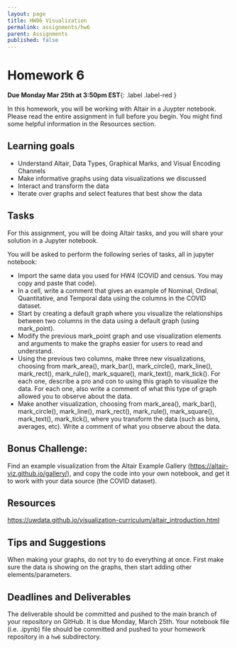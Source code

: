 ```yaml
---
layout: page
title: HW06 Visualization
permalink: assignments/hw6
parent: Assignments
published: false
---
```


# Homework 6

**Due Monday Mar 25th at 3:50pm EST**{: .label .label-red }

In this homework, you will be working with Altair in a Juypter notebook.
Please read the entire assignment in full before you begin. You might find some helpful information in the Resources section.

## Learning goals

- Understand Altair, Data Types, Graphical Marks, and Visual Encoding Channels
- Make informative graphs using data visualizations we discussed
- Interact and transform the data
- Iterate over graphs and select features that best show the data

## Tasks

For this assignment, you will be doing Altair tasks, and you will share your solution in a Jupyter notebook.

You will be asked to perform the following series of tasks, all in jupyter notebook:

- Import the same data you used for HW4 (COVID and census. You may copy and paste that code).
- In a cell, write a comment that gives an example of Nominal, Ordinal, Quantitative, and Temporal data using the columns in the COVID dataset.
- Start by creating a default graph where you visualize the relationships between two columns in the data using a default graph (using mark_point).
- Modify the previous mark_point graph and use visualization elements and arguments to make the graphs easier for users to read and understand.
- Using the previous two columns, make three new visualizations, choosing from mark_area(), mark_bar(), mark_circle(), mark_line(), mark_rect(), mark_rule(), mark_square(), mark_text(), mark_tick(). For each one, describe a pro and con to using this graph to visualize the data. For each one, also write a comment of what this type of graph allowed you to observe about the data.
- Make another visualization, choosing from mark_area(), mark_bar(), mark_circle(), mark_line(), mark_rect(), mark_rule(), mark_square(), mark_text(), mark_tick(), where you transform the data (such as bins, averages, etc). Write a comment of what you observe about the data.

## Bonus Challenge:

Find an example visualization from the Altair Example Gallery (<https://altair-viz.github.io/gallery/>), and copy the code into your own notebook, and get it to work with your data source (the COVID dataset).

## Resources

<https://uwdata.github.io/visualization-curriculum/altair_introduction.html>

## Tips and Suggestions

When making your graphs, do not try to do everything at once. First make sure the data is showing on the graphs, then start adding other elements/parameters.

## Deadlines and Deliverables

The deliverable should be committed and pushed to the main branch of your repository on GitHub. It is due Monday, March 25th. Your notebook file (i.e. .ipynb) file should be committed and pushed to your homework repository in a `hw6` subdirectory.
